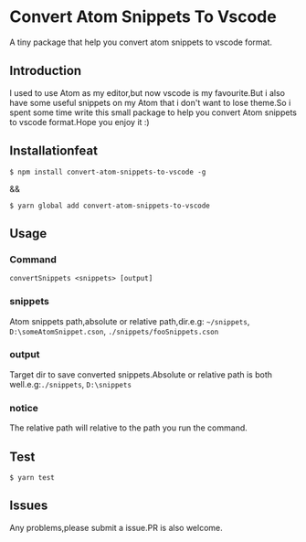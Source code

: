 # Convert Atom Snippets To Vscode
A tiny package that help you convert atom snippets to vscode format.

## Introduction
I used to use Atom as my editor,but now vscode is my favourite.But i also have some useful snippets on my Atom that i don't want to lose theme.So i spent some time write this small package to help you convert Atom snippets to vscode format.Hope you enjoy it :)

## Installationfeat
    $ npm install convert-atom-snippets-to-vscode -g
&&

    $ yarn global add convert-atom-snippets-to-vscode

## Usage
### Command 
    convertSnippets <snippets> [output]
### snippets 
Atom snippets path,absolute or relative path,dir.e.g: `~/snippets`, `D:\someAtomSnippet.cson`,  `./snippets/fooSnippets.cson`
### output 
Target dir to save converted snippets.Absolute or relative path is both well.e.g:`./snippets`, `D:\snippets`
### notice
The relative path will relative to the path you run the command.

## Test
    $ yarn test

## Issues
Any problems,please submit a issue.PR is also welcome.
